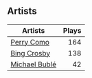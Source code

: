 ## Artists
Artists | Plays 
----- | -----: 
[Perry Como](/artists/perry-como-197) | 164
[Bing Crosby](/artists/bing-crosby-1864) | 138
[Michael Bublé](/artists/michael-buble-58319) | 42

